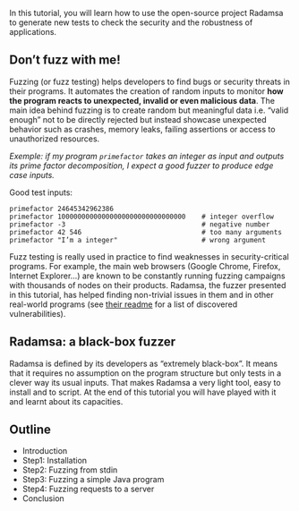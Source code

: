 In this tutorial, you will learn how to use the open-source project Radamsa to generate new tests to check the security and the robustness of applications.

## Don’t fuzz with me!
Fuzzing (or fuzz testing) helps developers to find bugs or security threats in their programs. It automates the creation of random inputs to monitor **how the program reacts to unexpected, invalid or even malicious data**. The main idea behind fuzzing is to create random but meaningful data i.e. “valid enough” not to be directly rejected but instead showcase unexpected behavior such as crashes, memory leaks, failing assertions or access to unauthorized resources. 

*Exemple: if my program `primefactor` takes an integer as input and outputs its prime factor decomposition, I expect a good fuzzer to produce edge case inputs.*

Good test inputs:

```
primefactor 24645342962386
primefactor 10000000000000000000000000000000    # integer overflow
primefactor -3                                  # negative number
primefactor 42 546                              # too many arguments
primefactor "I’m a integer"                     # wrong argument
``` 

Fuzz testing is really used in practice to find weaknesses in security-critical programs. For example, the main web browsers (Google Chrome, Firefox, Internet Explorer…) are known to be constantly running fuzzing campaigns with thousands of nodes on their products. Radamsa, the fuzzer presented in this tutorial, has helped finding non-trivial issues in them and in other real-world programs (see [their readme](https://gitlab.com/akihe/radamsa#some-known-results) for a list of discovered vulnerabilities).

## Radamsa: a black-box fuzzer
Radamsa is defined by its developers as “extremely black-box”. It means that it requires no assumption on the program structure but only tests in a clever way its usual inputs. That makes Radamsa a very light tool, easy to install and to script. At the end of this tutorial you will have played with it and learnt about its capacities.

## Outline
- Introduction
- Step1: Installation
- Step2: Fuzzing from stdin
- Step3: Fuzzing a simple Java program
- Step4: Fuzzing requests to a server
- Conclusion